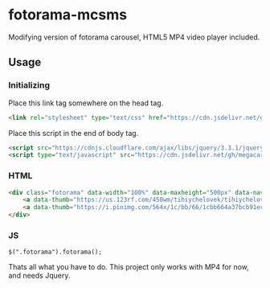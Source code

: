 # fotorama-mcsms
Modifying version of fotorama carousel, HTML5 MP4 video player included.

## Usage

### Initializing
Place this link tag somewhere on the head tag.
```HTML
<link rel="stylesheet" type="text/css" href="https://cdn.jsdelivr.net/gh/megacarlossm/fotorama-mcsms/fotorama-mcsm.min.css" />
```
Place this script in the end of body tag.
```HTML
<script src="https://cdnjs.cloudflare.com/ajax/libs/jquery/3.3.1/jquery.min.js"></script>
<script type="text/javascript" src="https://cdn.jsdelivr.net/gh/megacarlossm/fotorama-mcsms/fotorama-mcsm.min.js"></script>
```

### HTML
```HTML
<div class="fotorama" data-width="100%" data-maxheight="500px" data-nav="thumbs">
    <a data-thumb="https://us.123rf.com/450wm/tihiychelovek/tihiychelovek1907/tihiychelovek190700099/130611355-cobweb-on-a-dark-background-dark-background.jpg?ver=6" href="http://techslides.com/demos/sample-videos/small.mp4" data-type="video/mp4"></a>    
    <a data-thumb="https://i.pinimg.com/564x/1c/bb/66/1cbb664a37bcb91ecbe40fae5ec07e11.jpg" href="https://www.prontus.cl/prontusPlayer4/samples/video/PIPER_SHORT_FILM_720p.mp4" data-type="video/mp4"></a>    
</div>
```

### JS
```JS
$(".fotorama").fotorama();
```

Thats all what you have to do. This project only works with MP4 for now, and needs Jquery.
